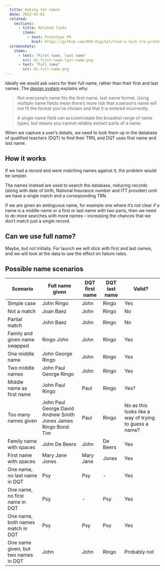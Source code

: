 ```yaml
---
  title: Asking for names
  date: 2022-03-01
  related:
    sections:
      - title: Related links
        items:
          - text: Prototype PR
            href: https://github.com/DFE-Digital/find-a-lost-trn-prototype/pull/19
  screenshots:
    items:
      - text: "First name, last name"
        src: 01-first-name-last-name.png
      - text: "Full name"
        src: 02-full-name.png
---
```


Ideally we would ask users for their full name, rather than their first and last names. The [design system](https://design-system.service.gov.uk/patterns/names/) explains why:

> Not everyone’s name fits the first-name, last-name format. Using multiple name fields mean there’s more risk that a person’s name will not fit the format you’ve chosen and that it is entered incorrectly.
>
> A single name field can accommodate the broadest range of name types, but means you cannot reliably extract parts of a name.

When we capture a user’s details, we need to look them up in the database of qualified teachers (DQT) to find their TRN, and DQT uses first name and last name.

## How it works

If we had a record and were matching names against it, the problem would be simpler.

The names instead are used to search the database, reducing records (along with date of birth, National Insurance number and ITT provider) until we have a single match and a corresponding TRN.

If we are given an ambiguous name, for example one where it’s not clear if a name is a middle name or a first or last name with two parts, then we need to do more searches with more names – increasing the chances that we don’t match just a single record.

## Can we use full name?

Maybe, but not initially. For launch we will stick with first and last names, and we will look at the data to see the effect on failure rates.


## Possible name scenarios

| Scenario | Full name given | DQT first name | DQT last name | Valid? |
|--|--|--|--|--|
| Simple case | John Ringo | John | Ringo | Yes |
| Not a match | Joan Baez | John | Ringo | No |
| Partial match | John Baez | John | Ringo | No |
| Family and given name swapped | Ringo John | John | Ringo | Yes |
| One middle name | John George Ringo | John | Ringo | Yes |
| Two middle names | John Paul George Ringo | John | Ringo | Yes |
| Middle name as first name | John Paul Ringo | Paul | Ringo | Yes? |
| Too many names given | John Paul George David Andrew Smith Jones James Ringo Bond Tim | Paul | Ringo | No as this looks like a way of trying to guess a name? |
| Family name with spaces | John De Beers | John | De Beers | Yes |
| First name with spaces | Mary Jane Jones | Mary Jane | Jones | Yes |
| One name, no last name in DQT | Psy | Psy | - | Yes |
| One name, no first name in DQT | Psy | - | Psy | Yes |
| One name, both names match in DQT | Psy | Psy | Psy | Yes |
| One name given, but two names in DQT | John | John | Ringo | Probably not |
